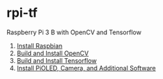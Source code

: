 # rpi-tf
Raspberry Pi 3 B with OpenCV and Tensorflow

1. [Install Raspbian](https://github.com/tfors/rpi-tf/blob/master/doc/install_raspbian.md)
2. [Build and Install OpenCV](https://github.com/tfors/rpi-tf/blob/master/doc/install_opencv.md)
3. [Build and Install Tensorflow](https://github.com/tfors/rpi-tf/blob/master/doc/install_tensorflow.md)
4. [Install PiOLED, Camera, and Additional Software](https://github.com/tfors/rpi-tf/blob/master/doc/install_pioled.md)
